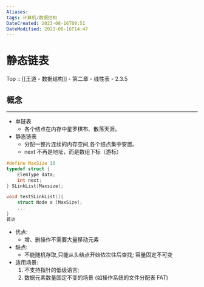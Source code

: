 ```yaml
---
Aliases: 
tags: 计算机/数据结构 
DateCreated: 2023-08-16T09:51
DateModified: 2023-08-16T14:47
---
```

# 静态链表

Top :: [[王道 - 数据结构]] - 第二章 - 线性表 - 2.3.5

## 概念
---
- 单链表
	- 各个结点在内存中星罗棋布、散落天涯。
- 静态链表
	- 分配一整片连续的内存空间,各个结点集中安置。
	- next 不再是地址，而是数组下标（游标）

```cpp
#define MaxSize 10
typedef struct {
	ElemType data;
	int next;
} SLinkList[Maxsize];

void testSLinkList(){
	struct Node a [MaxSize];
	...
}
首计
```

- 优点:
	- 增、删操作不需要大量移动元素
- 缺点:
	- 不能随机存取,只能从头结点开始依次往后查找; 容量固定不可变
- 适用场景:
	1. 不支持指针的低级语言;
	2. 数据元素数量固定不变的场景 (如操作系统的文件分配表 FAT)

